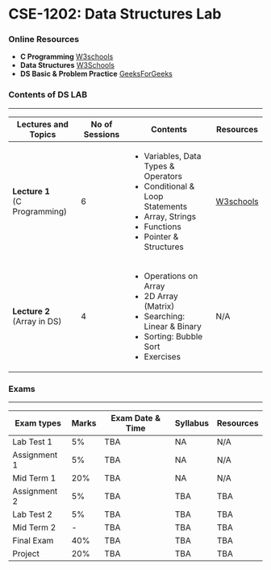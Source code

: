 # CSE-1202: Data Structures Lab


### Online Resources
 - **C Programming** [W3schools](https://www.w3schools.com/c/index.php)
 - **Data Structures** [W3Schools](https://www.w3schools.com/dsa/index.php)
 - **DS Basic & Problem Practice** [GeeksForGeeks](https://www.geeksforgeeks.org/dsa/dsa-tutorial-learn-data-structures-and-algorithms/)

### Contents of DS LAB

---


| Lectures and Topics | No of Sessions | Contents | Resources |
|---------------------|----------------|----------|-----------|
| <b>Lecture 1 </b><br> (C Programming)  | 6 |<ul> <li> Variables, Data Types & Operators </li> <li> Conditional & Loop Statements</li> <li> Array, Strings</li> <li>Functions</li><li>Pointer & Structures</li></ul>|  [W3schools](https://www.w3schools.com/c/index.php) |
| <b>Lecture 2 </b><br> (Array in DS) | 4 | <ul><li>Operations on Array </li> <li>2D Array (Matrix)</li> <li> Searching: Linear & Binary</li> <li> Sorting: Bubble Sort </li> <li>Exercises </li> </ul>   | N/A   |


### Exams

---

|Exam types| Marks| Exam Date & Time | Syllabus | Resources|
|-----------|-------|-----------------|------------|---------|
|Lab Test 1| 5%| TBA | NA | N/A|
|Assignment 1| 5% |  TBA | NA | N/A|
|Mid Term 1| 20%|  TBA | NA | N/A|
|Assignment 2| 5% | TBA | TBA | TBA|
|Lab Test 2| 5% | TBA | TBA | TBA|
|Mid Term 2| - | TBA | TBA | TBA|
|Final Exam| 40% | TBA | TBA | TBA|
|Project| 20% | TBA | TBA | TBA|


